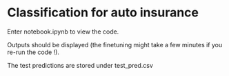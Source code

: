 # Classification for auto insurance

Enter notebook.ipynb to view the code. 

Outputs should be displayed (the finetuning might take a few minutes if you re-run the code !). 

The test predictions are stored under test_pred.csv
